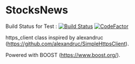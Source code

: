 # StocksNews
Build Status for Test : [![Build Status](https://travis-ci.org/lulu731/StocksNews.svg?branch=master)](https://travis-ci.org/lulu731/StocksNews)  [![CodeFactor](https://www.codefactor.io/repository/github/lulu731/stocksnews/badge)](https://www.codefactor.io/repository/github/lulu731/stocksnews)

https_client class inspired by alexandruc (https://github.com/alexandruc/SimpleHttpsClient).

Powered with BOOST (https://www.boost.org/).
